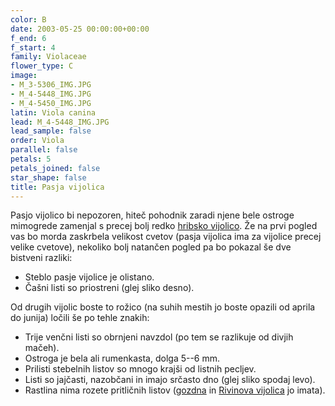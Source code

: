 ```yaml
---
color: B
date: 2003-05-25 00:00:00+00:00
f_end: 6
f_start: 4
family: Violaceae
flower_type: C
image:
- M_3-5306_IMG.JPG
- M_4-5448_IMG.JPG
- M_4-5450_IMG.JPG
latin: Viola canina
lead: M_4-5448_IMG.JPG
lead_sample: false
order: Viola
parallel: false
petals: 5
petals_joined: false
star_shape: false
title: Pasja vijolica
---
```

Pasjo vijolico bi nepozoren, hiteč pohodnik zaradi njene bele ostroge mimogrede zamenjal s precej bolj redko [hribsko vijolico](../violacollina/). Že na prvi pogled vas bo morda zaskrbela velikost cvetov (pasja vijolica ima za vijolice precej velike cvetove), nekoliko bolj natančen pogled pa bo pokazal še dve bistveni razliki:

-   Steblo pasje vijolice je olistano.
-   Čašni listi so priostreni (glej sliko desno).

Od drugih vijolic boste to rožico (na suhih mestih jo boste opazili od aprila do junija) ločili še po tehle znakih:

-   Trije venčni listi so obrnjeni navzdol (po tem se razlikuje od divjih mačeh).
-   Ostroga je bela ali rumenkasta, dolga 5--6 mm.
-   Prilisti stebelnih listov so mnogo krajši od listnih pecljev.
-   Listi so jajčasti, nazobčani in imajo srčasto dno (glej sliko spodaj levo).
-   Rastlina nima rozete pritličnih listov ([gozdna](../violareichenbachiana/) in [Rivinova vijolica](../violariviniana/) jo imata).
